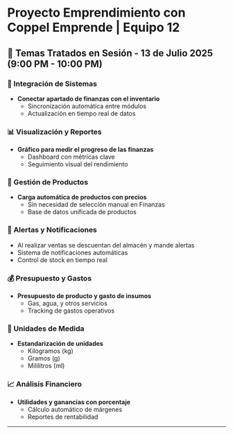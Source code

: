 # Proyecto Emprendimiento con Coppel Emprende | Equipo 12

## 📝 Temas Tratados en Sesión - 13 de Julio 2025 (9:00 PM - 10:00 PM)

### 🔗 Integración de Sistemas
- **Conectar apartado de finanzas con el inventario**
  - Sincronización automática entre módulos
  - Actualización en tiempo real de datos

### 📊 Visualización y Reportes
- **Gráfico para medir el progreso de las finanzas**
  - Dashboard con métricas clave
  - Seguimiento visual del rendimiento

### 🛒 Gestión de Productos
- **Carga automática de productos con precios**
  - Sin necesidad de selección manual en Finanzas
  - Base de datos unificada de productos

### 🚨 Alertas y Notificaciones
  - Al realizar ventas se descuentan del almacén y mande alertas
  - Sistema de notificaciones automáticas
  - Control de stock en tiempo real

### 💰 Presupuesto y Gastos
- **Presupuesto de producto y gasto de insumos**
  - Gas, agua, y otros servicios
  - Tracking de gastos operativos

### 📐 Unidades de Medida
- **Estandarización de unidades**
  - Kilogramos (kg)
  - Gramos (g)
  - Mililitros (ml)

### 📈 Análisis Financiero
- **Utilidades y ganancias con porcentaje**
  - Cálculo automático de márgenes
  - Reportes de rentabilidad

---